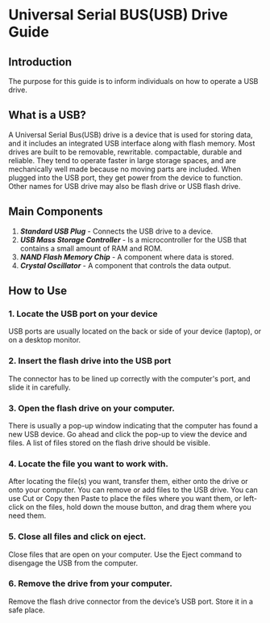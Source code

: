 # Universal Serial BUS(USB) Drive Guide

## Introduction
The purpose for this guide is to inform individuals on how to operate a USB drive.

## What is a USB?
A Universal Serial Bus(USB) drive is a device that is used for storing data, and it includes an integrated USB interface along with flash memory.  Most drives are built to be removable, rewritable. compactable, durable and reliable. They tend to operate faster in large storage spaces, and are mechanically well made because no moving parts are included. When plugged into the USB port, they get power from the device to function. Other names for USB drive may also be flash drive or USB flash drive.

## Main Components
1. ***Standard USB Plug*** - Connects the USB drive to a device.
1. ***USB Mass Storage Controller*** - Is a microcontroller for the USB that contains a small amount of RAM and ROM.
1. ***NAND Flash Memory Chip*** - A component where data is stored.
1. ***Crystal Oscillator*** - A component that controls the data output.

## How to Use
### 1. Locate the USB port on your device
USB ports are usually located on the back or side of your device (laptop), or on a desktop monitor.
### 2. Insert the flash drive into the USB port
The connector has to be lined up correctly with the computer's port, and slide it in carefully. 
### 3. Open the flash drive on your computer.
There is usually a pop-up window indicating that the computer has found a new USB device. Go ahead and click the pop-up to view the device and files. A list of files stored on the flash drive should be visible.
### 4. Locate the file you want to work with. 
After locating the file(s) you want, transfer them, either onto the drive or onto your computer. You can remove or add files to the USB drive. You can use Cut or Copy then Paste to place the files where you want them, or left-click on the files, hold down the mouse button, and drag them where you need them.
### 5. Close all files and click on eject.
Close  files that are open on your computer. Use the Eject command to disengage the USB from the computer. 
### 6. Remove the drive from your computer.
Remove the flash drive connector from the device’s USB port. Store it in a safe place.

